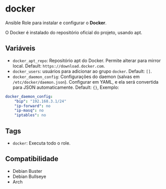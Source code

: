 # docker

Ansible Role para instalar e configurar o **Docker**.

O Docker é instalado do repositório oficial do projeto, usando apt.

## Variáveis

- `docker_apt_repo`: Repositório apt do Docker. Permite alterar para mirror local. Default:
  `https://download.docker.com`.
- `docker_users`: usuários para adicionar ao grupo `docker`. Default: `[]`.
- `docker_daemon_config`: Configurações do daemon (salvas em `/etc/docker/daemon.json`). Configurar
  em YAML, e ela será convertida para JSON automaticamente. Default: `{}`, Exemplo:

```yaml
docker_daemon_config:
    "bip": "192.168.3.1/24"
    "ip-forward": no
    "ip-masq": no
    "iptables": no
```

## Tags

- `docker`: Executa todo o role.

## Compatibilidade

- Debian Buster
- Debian Bullseye
- Arch
